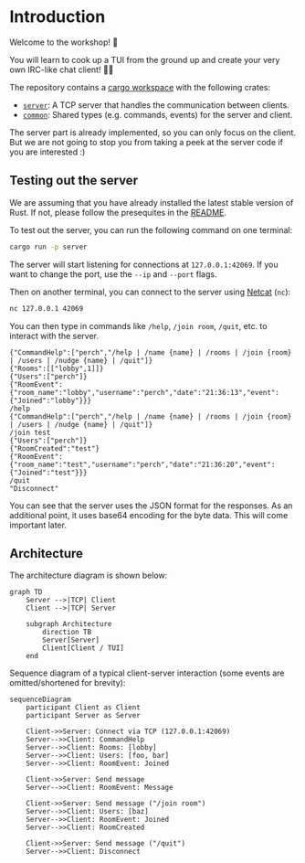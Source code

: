 # Introduction

Welcome to the workshop! 👋

You will learn to cook up a TUI from the ground up and create your very own IRC-like chat client! 👨‍🍳

The repository contains a [cargo workspace](https://doc.rust-lang.org/cargo/reference/workspaces.html) with the following crates:

- [`server`](../server): A TCP server that handles the communication between clients.
- [`common`](../common): Shared types (e.g. commands, events) for the server and client.

The server part is already implemented, so you can only focus on the client. But we are not going to stop you from taking a peek at the server code if you are interested :)

## Testing out the server

We are assuming that you have already installed the latest stable version of Rust. If not, please follow the presequites in the [README](../README.md).

To test out the server, you can run the following command on one terminal:

```sh
cargo run -p server
```

The server will start listening for connections at `127.0.0.1:42069`. If you want to change the port, use the `--ip` and `--port` flags.

Then on another terminal, you can connect to the server using [Netcat](https://en.wikipedia.org/wiki/Netcat) (`nc`):

```sh
nc 127.0.0.1 42069
```

You can then type in commands like `/help`, `/join room`, `/quit`, etc. to interact with the server.

```log
{"CommandHelp":["perch","/help | /name {name} | /rooms | /join {room} | /users | /nudge {name} | /quit"]}
{"Rooms":[["lobby",1]]}
{"Users":["perch"]}
{"RoomEvent":{"room_name":"lobby","username":"perch","date":"21:36:13","event":{"Joined":"lobby"}}}
/help
{"CommandHelp":["perch","/help | /name {name} | /rooms | /join {room} | /users | /nudge {name} | /quit"]}
/join test
{"Users":["perch"]}
{"RoomCreated":"test"}
{"RoomEvent":{"room_name":"test","username":"perch","date":"21:36:20","event":{"Joined":"test"}}}
/quit
"Disconnect"
```

You can see that the server uses the JSON format for the responses. As an additional point, it uses base64 encoding for the byte data. This will come important later.

## Architecture

The architecture diagram is shown below:

```mermaid
graph TD
    Server -->|TCP| Client
    Client -->|TCP| Server

    subgraph Architecture
        direction TB
        Server[Server]
        Client[Client / TUI]
    end
```

Sequence diagram of a typical client-server interaction (some events are omitted/shortened for brevity):

```mermaid
sequenceDiagram
    participant Client as Client
    participant Server as Server

    Client->>Server: Connect via TCP (127.0.0.1:42069)
    Server-->>Client: CommandHelp
    Server-->>Client: Rooms: [lobby]
    Server-->>Client: Users: [foo, bar]
    Server-->>Client: RoomEvent: Joined

    Client->>Server: Send message
    Server-->>Client: RoomEvent: Message

    Client->>Server: Send message ("/join room")
    Server-->>Client: Users: [baz]
    Server-->>Client: RoomEvent: Joined
    Server-->>Client: RoomCreated

    Client->>Server: Send message ("/quit")
    Server-->>Client: Disconnect
```
